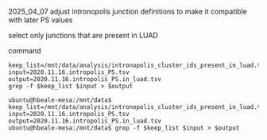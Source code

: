 2025_04_07 adjust intronopolis junction definitions to make it compatible with later PS values


select only junctions that are present in LUAD

command
```
keep_list=/mnt/data/analysis/intronopolis_cluster_ids_present_in_luad.tsv
input=2020.11.16.intropolis_PS.tsv
output=2020.11.16.intropolis_PS.in_luad.tsv
grep -f $keep_list $input > $output

```

```
ubuntu@hbeale-mesa:/mnt/data$ keep_list=/mnt/data/analysis/intronopolis_cluster_ids_present_in_luad.tsv
input=2020.11.16.intropolis_PS.tsv
output=2020.11.16.intropolis_PS.in_luad.tsv
ubuntu@hbeale-mesa:/mnt/data$ grep -f $keep_list $input > $output

```